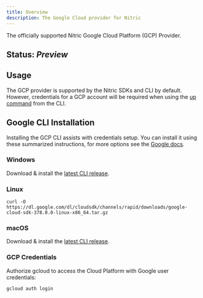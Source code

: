 ```yaml
---
title: Overview
description: The Google Cloud provider for Nitric
---
```


The officially supported Nitric Google Cloud Platform (GCP) Provider.

## Status: _Preview_

## Usage

The GCP provider is supported by the Nitric SDKs and CLI by default. However, credentials for a GCP account will be required when using the [up command](/docs/reference/cli) from the CLI.

## Google CLI Installation

Installing the GCP CLI assists with credentials setup. You can install it using these summarized instructions, for more options see the [Google docs](https://cloud.google.com/sdk/docs/install).

### Windows

Download & install the [latest CLI release](https://cloud.google.com/sdk/docs/install#windows).

### Linux

```
curl -O https://dl.google.com/dl/cloudsdk/channels/rapid/downloads/google-cloud-sdk-378.0.0-linux-x86_64.tar.gz
```

### macOS

Download & install the [latest CLI release](https://cloud.google.com/sdk/docs/install#mac).

### GCP Credentials

Authorize gcloud to access the Cloud Platform with Google user credentials:

```
gcloud auth login
```
